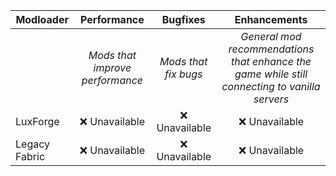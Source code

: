 | Modloader | Performance | Bugfixes | Enhancements |
| --- | :---: | :---: | :---: |
| | *Mods that improve performance* | *Mods that fix bugs* | *General mod recommendations that enhance the game while still connecting to vanilla servers* |
| LuxForge | ❌ Unavailable | ❌ Unavailable | ❌ Unavailable |
| Legacy Fabric | ❌ Unavailable | ❌ Unavailable | ❌ Unavailable |